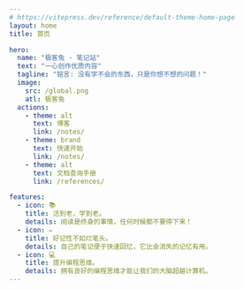 ```yaml
---
# https://vitepress.dev/reference/default-theme-home-page
layout: home
title: 首页

hero:
  name: "极客兔 - 笔记站"
  text: "一心创作优质内容"
  tagline: "铭言: 没有学不会的东西，只是你想不想的问题！"
  image:
    src: /global.png
    atl: 极客兔
  actions:
    - theme: alt
      text: 博客
      link: /notes/
    - theme: brand
      text: 快速开始
      link: /notes/
    - theme: alt
      text: 文档查询手册
      link: /references/

features:
  - icon: 📚
    title: 活到老，学到老。
    details: 阅读是终身的事情，任何时候都不要停下来！
  - icon: ✏️
    title: 好记性不如烂笔头。
    details: 自己的笔记便于快速回忆，它比会消失的记忆有用。
  - icon: 💻
    title: 提升编程思维。
    details: 拥有良好的编程思维才能让我们的大脑超越计算机。
---
```

